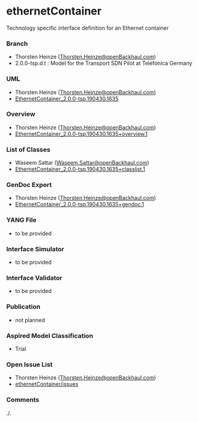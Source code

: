 # ethernetContainer
Technology specific interface definition for an Ethernet container 

### Branch
- Thorsten Heinze (Thorsten.Heinze@openBackhaul.com)
- 2.0.0-tsp.d.t : Model for the Transport SDN Pilot at Telefonica Germany

### UML
- Thorsten Heinze (Thorsten.Heinze@openBackhaul.com)
- [EthernetContainer_2.0.0-tsp.190430.1635](./EthernetContainer_2.0.0-tsp.190430.1635.zip)

### Overview 
- Thorsten Heinze (Thorsten.Heinze@openBackhaul.com)
- [EthernetContainer_2.0.0-tsp.190430.1635+overview.1](./EthernetContainer_2.0.0-tsp.190430.1635+overview.1.png)

### List of Classes
- Waseem Sattar (Waseem.Sattar@openBackhaul.com)
- [EthernetContainer_2.0.0-tsp.190430.1635+classlist.1](./EthernetContainer_2.0.0-tsp.190430.1635+classlist.1.txt) 

### GenDoc Export
- Thorsten Heinze (Thorsten.Heinze@openBackhaul.com)
- [EthernetContainer_2.0.0-tsp.190430.1635+gendoc.1](./EthernetContainer_2.0.0-tsp.190430.1635+gendoc.1.docx)

### YANG File
- to be provided

### Interface Simulator
- to be provided

### Interface Validator
- to be provided

### Publication
- not planned

### Aspired Model Classification
- Trial

### Open Issue List
- Thorsten Heinze (Thorsten.Heinze@openBackhaul.com)
- [ethernetContainer/issues](../../issues)

### Comments
./.
